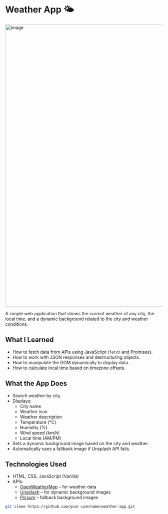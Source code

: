 # Weather App 🌤️

<img width="1913" height="904" alt="image" src="https://github.com/user-attachments/assets/9f44bbdd-09c3-4c93-a210-64eb3630df2b" />



A simple web application that shows the current weather of any city, the local time, and a dynamic background related to the city and weather conditions.

## What I Learned

- How to fetch data from APIs using JavaScript (`fetch` and Promises).
- How to work with JSON responses and destructuring objects.
- How to manipulate the DOM dynamically to display data.
- How to calculate local time based on timezone offsets.


## What the App Does

- Search weather by city.
- Displays:
  - City name
  - Weather icon
  - Weather description
  - Temperature (°C)
  - Humidity (%)
  - Wind speed (km/h)
  - Local time (AM/PM)
- Sets a dynamic background image based on the city and weather.
- Automatically uses a fallback image if Unsplash API fails.

## Technologies Used

- HTML, CSS, JavaScript (Vanilla)
- APIs:
  - [OpenWeatherMap](https://openweathermap.org/api) – for weather data
  - [Unsplash](https://unsplash.com/developers) – for dynamic background images
  - [Picsum](https://picsum.photos/) – fallback background images



```bash
git clone https://github.com/your-username/weather-app.git
